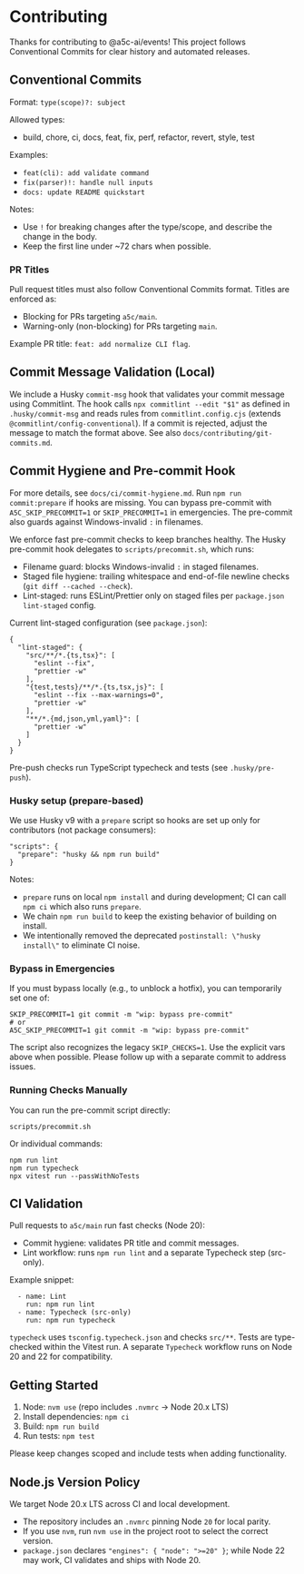 # Contributing

Thanks for contributing to @a5c-ai/events! This project follows Conventional Commits for clear history and automated releases.

## Conventional Commits

Format: `type(scope)?: subject`

Allowed types:

- build, chore, ci, docs, feat, fix, perf, refactor, revert, style, test

Examples:

- `feat(cli): add validate command`
- `fix(parser)!: handle null inputs`
- `docs: update README quickstart`

Notes:

- Use `!` for breaking changes after the type/scope, and describe the change in the body.
- Keep the first line under ~72 chars when possible.

### PR Titles

Pull request titles must also follow Conventional Commits format. Titles are enforced as:

- Blocking for PRs targeting `a5c/main`.
- Warning-only (non-blocking) for PRs targeting `main`.

Example PR title: `feat: add normalize CLI flag`.

## Commit Message Validation (Local)

We include a Husky `commit-msg` hook that validates your commit message using Commitlint. The hook calls `npx commitlint --edit "$1"` as defined in `.husky/commit-msg` and reads rules from `commitlint.config.cjs` (extends `@commitlint/config-conventional`). If a commit is rejected, adjust the message to match the format above. See also `docs/contributing/git-commits.md`.

## Commit Hygiene and Pre-commit Hook

For more details, see `docs/ci/commit-hygiene.md`. Run `npm run commit:prepare` if hooks are missing. You can bypass pre-commit with `A5C_SKIP_PRECOMMIT=1` or `SKIP_PRECOMMIT=1` in emergencies. The pre-commit also guards against Windows-invalid `:` in filenames.

We enforce fast pre-commit checks to keep branches healthy. The Husky pre-commit hook delegates to `scripts/precommit.sh`, which runs:

- Filename guard: blocks Windows-invalid `:` in staged filenames.
- Staged file hygiene: trailing whitespace and end-of-file newline checks (`git diff --cached --check`).
- Lint-staged: runs ESLint/Prettier only on staged files per `package.json` `lint-staged` config.

Current lint-staged configuration (see `package.json`):

```
{
  "lint-staged": {
    "src/**/*.{ts,tsx}": [
      "eslint --fix",
      "prettier -w"
    ],
    "{test,tests}/**/*.{ts,tsx,js}": [
      "eslint --fix --max-warnings=0",
      "prettier -w"
    ],
    "**/*.{md,json,yml,yaml}": [
      "prettier -w"
    ]
  }
}
```

Pre-push checks run TypeScript typecheck and tests (see `.husky/pre-push`).

### Husky setup (prepare-based)

We use Husky v9 with a `prepare` script so hooks are set up only for contributors (not package consumers):

```
"scripts": {
  "prepare": "husky && npm run build"
}
```

Notes:

- `prepare` runs on local `npm install` and during development; CI can call `npm ci` which also runs `prepare`.
- We chain `npm run build` to keep the existing behavior of building on install.
- We intentionally removed the deprecated `postinstall: \"husky install\"` to eliminate CI noise.

### Bypass in Emergencies

If you must bypass locally (e.g., to unblock a hotfix), you can temporarily set one of:

```
SKIP_PRECOMMIT=1 git commit -m "wip: bypass pre-commit"
# or
A5C_SKIP_PRECOMMIT=1 git commit -m "wip: bypass pre-commit"
```

The script also recognizes the legacy `SKIP_CHECKS=1`. Use the explicit vars above when possible. Please follow up with a separate commit to address issues.

### Running Checks Manually

You can run the pre-commit script directly:

```
scripts/precommit.sh
```

Or individual commands:

```
npm run lint
npm run typecheck
npx vitest run --passWithNoTests
```

## CI Validation

Pull requests to `a5c/main` run fast checks (Node 20):

- Commit hygiene: validates PR title and commit messages.
- Lint workflow: runs `npm run lint` and a separate Typecheck step (src-only).

Example snippet:

```
  - name: Lint
    run: npm run lint
  - name: Typecheck (src-only)
    run: npm run typecheck
```

`typecheck` uses `tsconfig.typecheck.json` and checks `src/**`. Tests are type-checked within the Vitest run. A separate `Typecheck` workflow runs on Node 20 and 22 for compatibility.

## Getting Started

1. Node: `nvm use` (repo includes `.nvmrc` → Node 20.x LTS)
2. Install dependencies: `npm ci`
3. Build: `npm run build`
4. Run tests: `npm test`

Please keep changes scoped and include tests when adding functionality.

## Node.js Version Policy

We target Node 20.x LTS across CI and local development.

- The repository includes an `.nvmrc` pinning Node `20` for local parity.
- If you use `nvm`, run `nvm use` in the project root to select the correct version.
- `package.json` declares `"engines": { "node": ">=20" }`; while Node 22 may work, CI validates and ships with Node 20.
